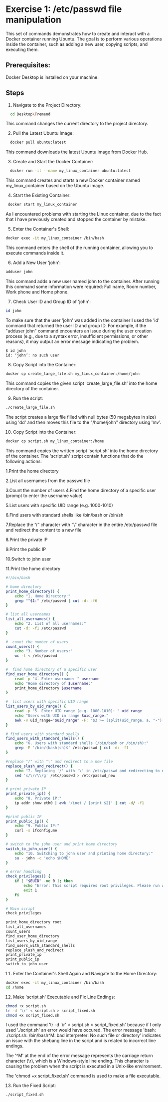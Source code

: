
# Exercise 1: /etc/passwd file manipulation

  This set of commands demonstrates how to create and interact with a Docker container running Ubuntu. The goal is to perform various operations inside the container, such as adding a new user, copying scripts, and executing them.
  ## Prerequisites:
  Docker Desktop is installed on your machine.
 


## Steps

1. Navigate to the Project Directory:

```bash
  cd Desktop\Tremend
```
This command changes the current directory to the project directory.


2. Pull the Latest Ubuntu Image:

```bash
  docker pull ubuntu:latest
```
This command downloads the latest Ubuntu image from Docker Hub.

3. Create and Start the Docker Container:

```bash
  docker run -it --name my_linux_container ubuntu:latest
```
This command creates and starts a new Docker container named my_linux_container based on the Ubuntu image.

4. Start the Existing Container:

```bash
 docker start my_linux_container
```
As I encountered problems with starting the Linux container, due to the fact that I have previously created and stopped the container by mistake.

5. Enter the Container's Shell:
```bash
docker exec -it my_linux_container /bin/bash
```
This command enters the shell of the running container, allowing you to execute commands inside it.

6. Add a New User 'john':
```bash
adduser john
```
This command adds a new user named john to the container. After running this command some information were required: Full name, Room number, Work phone and Home phone.

7. Check User ID and Group ID of 'john':
```bash
id john
```
To make sure that the user 'john' was added in the container I used the 'id' command that returned the user ID and group ID.
For example, if the "adduser john" command encounters an issue during the user creation process (e.g., due to a syntax error, insufficient permissions, or other reasons), it may output an error message indicating the problem.
```bash 
$ id john
id: ‘john’: no such user
```
8. Copy Script into the Container:
```bash
docker cp create_large_file.sh my_linux_container:/home/john
```
This command copies the given script 'create_large_file.sh' into the home directory of the container.


9.  Run the script:
```bash
./create_large_file.sh
```
The script creates a large file filled with null bytes (50 megabytes in size) using 'dd' and then moves this file to the "/home/john" directory using 'mv'.

10. Copy Script into the Container:
```bash
docker cp script.sh my_linux_container:/home
```
This command copies the written script 'script.sh' into the home directory of the container.
The 'script.sh' script contain functions that do the following actions:

1.Print the home directory

2.List all usernames from the passwd file

3.Count the number of users
4.Find the home directory of a specific user (prompt to enter the username value)

5.List users with specific UID range (e.g. 1000-1010)

6.Find users with standard shells like /bin/bash or /bin/sh

7.Replace the “/” character with “\” character in the entire /etc/passwd file and redirect the content to a new file

8.Print the private IP

9.Print the public IP

10.Switch to john user

11.Print the home directory

```bash
#!/bin/bash

# home directory
print_home_directory() {
    echo "1. Home Directory:"
    grep "^$1:" /etc/passwd | cut -d: -f6
}

# list all usernames
list_all_usernames() {
    echo "2. List of all usernames:"
    cut -d: -f1 /etc/passwd
}

#  count the number of users
count_users() {
    echo "3. Number of users:"
    wc -l < /etc/passwd
}

#  find home directory of a specific user
find_user_home_directory() {
    read -p "4. Enter username: " username
    echo "Home directory of $username:"
    print_home_directory $username
}

#  list users with specific UID range
list_users_by_uid_range() {
    read -p "5. Enter UID range (e.g. 1000-1010): " uid_range
    echo "Users with UID in range $uid_range:"
    awk -v uid_range="$uid_range" -F: '$3 >= (split(uid_range, a, "-")[1]) && $3 <= (split(uid_range, a, "-")[2]) {print $1}' /etc/passwd
}

# find users with standard shells
find_users_with_standard_shells() {
    echo "6. Users with standard shells (/bin/bash or /bin/sh):"
    grep -E '/bin/(bash|sh)$' /etc/passwd | cut -d: -f1
}

#replace "/" with "\" and redirect to a new file
replace_slash_and_redirect() {
    echo "7. Replacing '/' with '\' in /etc/passwd and redirecting to new file."
    sed 's/\//\\/g' /etc/passwd > /etc/passwd_new
}

# print private IP
print_private_ip() {
    echo "8. Private IP:"
    ip addr show eth0 | awk '/inet / {print $2}' | cut -d/ -f1
}

#print public IP
print_public_ip() {
    echo "9. Public IP:"
    curl -s ifconfig.me
}

# switch to the john user and print home directory
switch_to_john_user() {
    echo "10. Switching to john user and printing home directory:"
    su - john -c 'echo $HOME'
}

# error handling
check_privileges() {
    if [ "$EUID" -ne 0 ]; then
        echo "Error: This script requires root privileges. Please run with sudo."
        exit 1
    fi
}

# Main script
check_privileges

print_home_directory root
list_all_usernames
count_users
find_user_home_directory
list_users_by_uid_range
find_users_with_standard_shells
replace_slash_and_redirect
print_private_ip
print_public_ip
switch_to_john_user

```
11. Enter the Container's Shell Again and Navigate to the Home Directory:
```bash
docker exec -it my_linux_container /bin/bash
cd /home
```

12. Make 'script.sh' Executable and Fix Line Endings:
```bash
chmod +x script.sh
tr -d '\r' < script.sh > script_fixed.sh
chmod +x script_fixed.sh
```
I used the command 'tr -d '\r' < script.sh > script_fixed.sh' because if I only used './script.sh' an error would have occured.
The error message 'bash: ./script.sh: /bin/bash^M: bad interpreter: No such file or directory' indicates an issue with the shebang line in the script and is related to incorrect line endings.

The '^M' at the end of the error message represents the carriage return character (\r), which is a Windows-style line ending. This character is causing the problem when the script is executed in a Unix-like environment.

The 'chmod +x script_fixed.sh' command is used to make a file executable.

13. Run the Fixed Script:
```bash
./script_fixed.sh
```